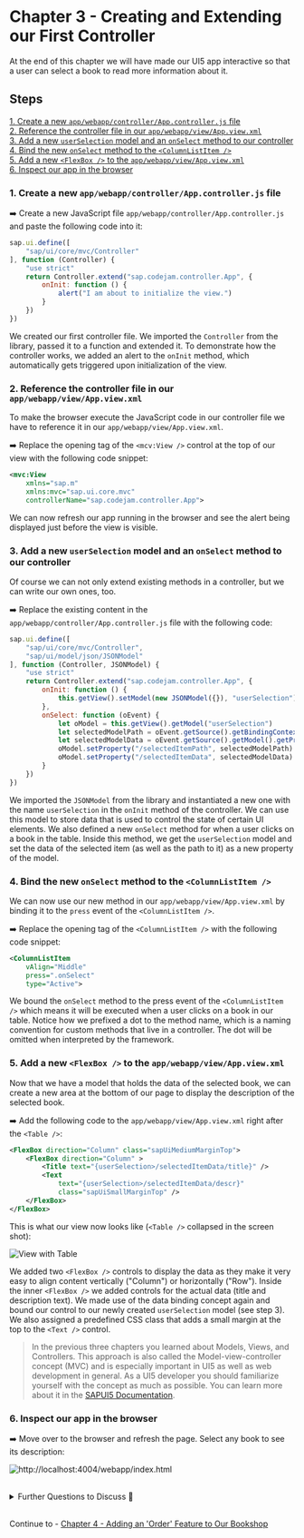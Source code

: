 # Chapter 3 - Creating and Extending our First Controller

At the end of this chapter we will have made our UI5 app interactive so that a user can select a book to read more information about it.

## Steps

[1. Create a new `app/webapp/controller/App.controller.js` file](#1-create-a-new-appwebappcontrollerappcontrollerjs-file)<br>
[2. Reference the controller file in our `app/webapp/view/App.view.xml`](#2-reference-the-controller-file-in-our-appwebappviewappviewxml)<br>
[3. Add a new `userSelection` model and an `onSelect` method to our controller](#3-add-a-new-userselection-model-and-an-onselect-method-to-our-controller)<br>
[4. Bind the new `onSelect` method to the `<ColumnListItem />`](#4-bind-the-new-onselect-method-to-the-columnlistitem)<br>
[5. Add a new `<FlexBox />` to the `app/webapp/view/App.view.xml`](#5-add-a-new-flexbox--to-the-appwebappviewappviewxml)<br>
[6. Inspect our app in the browser](#6-inspect-our-app-in-the-browser)<br>

### 1. Create a new `app/webapp/controller/App.controller.js` file

➡️ Create a new JavaScript file `app/webapp/controller/App.controller.js` and paste the following code into it:

```javascript
sap.ui.define([
    "sap/ui/core/mvc/Controller"
], function (Controller) {
    "use strict"
    return Controller.extend("sap.codejam.controller.App", {
        onInit: function () {
            alert("I am about to initialize the view.")
        }
    })
})
```

We created our first controller file. We imported the `Controller` from the library, passed it to a function and extended it. To demonstrate how the controller works, we added an alert to the `onInit` method, which automatically gets triggered upon initialization of the view.

### 2. Reference the controller file in our `app/webapp/view/App.view.xml`

To make the browser execute the JavaScript code in our controller file we have to reference it in our `app/webapp/view/App.view.xml`.

➡️ Replace the opening tag of the `<mcv:View />` control at the top of our view with the following code snippet:

```xml
<mvc:View
    xmlns="sap.m"
    xmlns:mvc="sap.ui.core.mvc"
    controllerName="sap.codejam.controller.App">
```

We can now refresh our app running in the browser and see the alert being displayed just before the view is visible.

### 3. Add a new `userSelection` model and an `onSelect` method to our controller

Of course we can not only extend existing methods in a controller, but we can write our own ones, too.

➡️ Replace the existing content in the `app/webapp/controller/App.controller.js` file with the following code:

```javascript
sap.ui.define([
    "sap/ui/core/mvc/Controller",
    "sap/ui/model/json/JSONModel"
], function (Controller, JSONModel) {
    "use strict"
    return Controller.extend("sap.codejam.controller.App", {
        onInit: function () {
            this.getView().setModel(new JSONModel({}), "userSelection")
        },
        onSelect: function (oEvent) {
            let oModel = this.getView().getModel("userSelection")
            let selectedModelPath = oEvent.getSource().getBindingContext().sPath
            let selectedModelData = oEvent.getSource().getModel().getProperty(selectedModelPath)
            oModel.setProperty("/selectedItemPath", selectedModelPath)
            oModel.setProperty("/selectedItemData", selectedModelData)
        }
    })
})
```

We imported the `JSONModel` from the library and instantiated a new one with the name `userSelection` in the `onInit` method of the controller. We can use this model to store data that is used to control the state of certain UI elements. We also defined a new `onSelect` method for when a user clicks on a book in the table. Inside this method, we get the `userSelection` model and set the data of the selected item (as well as the path to it) as a new property of the model.

### 4. Bind the new `onSelect` method to the `<ColumnListItem />`

We can now use our new method in our `app/webapp/view/App.view.xml` by binding it to the `press` event of the `<ColumnListItem />`. 

➡️ Replace the opening tag of the `<ColumnListItem />` with the following code snippet:

```xml
<ColumnListItem 
    vAlign="Middle"
    press=".onSelect"
    type="Active">
```

We bound the `onSelect` method to the press event of the `<ColumnListItem />` which means it will be executed when a user clicks on a book in our table. Notice how we prefixed a dot to the method name, which is a naming convention for custom methods that live in a controller. The dot will be omitted when interpreted by the framework.

### 5. Add a new `<FlexBox />` to the `app/webapp/view/App.view.xml`

Now that we have a model that holds the data of the selected book, we can create a new area at the bottom of our page to display the description of the selected book.

➡️ Add the following code to the `app/webapp/view/App.view.xml` right after the `<Table />`:

```xml
<FlexBox direction="Column" class="sapUiMediumMarginTop">
    <FlexBox direction="Column" >
        <Title text="{userSelection>/selectedItemData/title}" />
        <Text 
            text="{userSelection>/selectedItemData/descr}"
            class="sapUiSmallMarginTop" />
    </FlexBox>
</FlexBox>
```

This is what our view now looks like (`<Table />` collapsed in the screen shot):

![View with Table](/chapters/chapter03/chapter03-01.png)

We added two `<FlexBox />` controls to display the data as they make it very easy to align content vertically ("Column") or horizontally ("Row"). Inside the inner `<FlexBox />` we added controls for the actual data (title and description text). We made use of the data binding concept again and bound our control to our newly created `userSelection` model (see step 3). We also assigned a predefined CSS class that adds a small margin at the top to the `<Text />` control.

> In the previous three chapters you learned about Models, Views, and Controllers. This approach is also called the Model-view-controller concept (MVC) and is especially important in UI5 as well as web development in general. As a UI5 developer you should familiarize yourself with the concept as much as possible. You can learn more about it in the [SAPUI5 Documentation](https://sapui5.hana.ondemand.com/#/topic/91f233476f4d1014b6dd926db0e91070).

### 6. Inspect our app in the browser

➡️ Move over to the browser and refresh the page. Select any book to see its description:

![http://localhost:4004/webapp/index.html](/chapters/chapter03/chapter03-result.png)

<br>
<details><summary>Further Questions to Discuss 🤔</summary>

<br>

- How does the Model-view-controller (MVC) concept work and what makes it so useful?
- How can you debug a UI5 based application?

</details>
<br>

Continue to - [Chapter 4 - Adding an 'Order' Feature to Our Bookshop](/chapters/chapter04)
